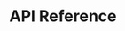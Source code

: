 ---
title: API Reference



toc_footers:
  - <a href='https://github.com/tripit/slate'>Documentation Powered by Slate</a>

includes:
  - auth
  - teamspace
  - teamspacePermission
  - permissionTemplate
  - job
  - project
  - model
  - permission
  - errors

search: true
---